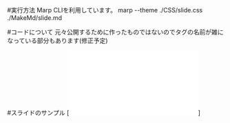 #実行方法
Marp CLIを利用しています。
marp --theme ./CSS/slide.css ./MakeMd/slide.md

#コードについて
元々公開するために作ったものではないのでタグの名前が雑になっている部分もあります(修正予定)

#スライドのサンプル
[![Sample](./MakeMd/slide.html)]